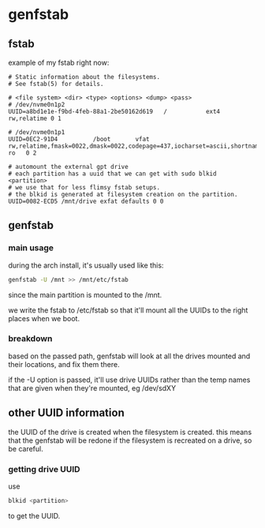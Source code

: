 # genfstab

## fstab

example of my fstab right now:

```
# Static information about the filesystems.
# See fstab(5) for details.

# <file system> <dir> <type> <options> <dump> <pass>
# /dev/nvme0n1p2
UUID=a8bd1e1e-f9bd-4feb-88a1-2be50162d619	/         	ext4      	rw,relatime	0 1

# /dev/nvme0n1p1
UUID=0EC2-91D4      	/boot     	vfat      	rw,relatime,fmask=0022,dmask=0022,codepage=437,iocharset=ascii,shortname=mixed,utf8,errors=remount-ro	0 2

# automount the external gpt drive
# each partition has a uuid that we can get with sudo blkid <partition>
# we use that for less flimsy fstab setups.
# the blkid is generated at filesystem creation on the partition.
UUID=0082-ECD5 /mnt/drive exfat defaults 0 0
```

## genfstab

### main usage

during the arch install, it's usually used like this:

```bash
genfstab -U /mnt >> /mnt/etc/fstab
```

since the main partition is mounted to the /mnt.

we write the fstab to /etc/fstab
so that it'll mount all the UUIDs to the right places when we boot.

### breakdown

based on the passed path, genfstab will look at all the drives mounted
and their locations, and fix them  there. 

if the -U option is passed, it'll use drive UUIDs rather than the temp
names that are given when they're mounted, eg /dev/sdXY

## other UUID information

the UUID of the drive is created when the filesystem is created.
this means that the genfstab will be redone if the filesystem is recreated on a drive,
so be careful.

### getting drive UUID

use 

```bash
blkid <partition>
```

to get the UUID.
